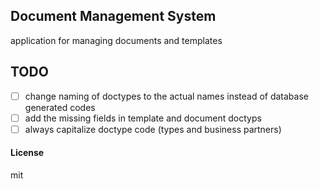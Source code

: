 ## Document Management System

application for managing documents and templates

## TODO
- [ ] change naming of doctypes to the actual names instead of database generated codes
- [ ] add the missing fields in template and document doctyps
- [ ] always capitalize doctype code (types and business partners)

#### License

mit
